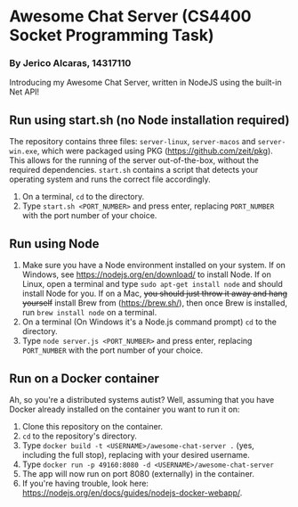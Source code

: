 # Awesome Chat Server (CS4400 Socket Programming Task)
### By Jerico Alcaras, 14317110
Introducing my Awesome Chat Server, written in NodeJS using the built-in Net API!
## Run using start.sh (no Node installation required)
The repository contains three files: `server-linux`, `server-macos` and `server-win.exe`, which were packaged using PKG (https://github.com/zeit/pkg). This allows for the running of the server out-of-the-box, without the required dependencies. `start.sh` contains a script that detects your operating system and runs the correct file accordingly. 
1. On a terminal, `cd` to the directory.
2. Type `start.sh <PORT_NUMBER>` and press enter, replacing `PORT_NUMBER` with the port number of your choice.
## Run using Node
1. Make sure you have a Node environment installed on your system. If on Windows, see https://nodejs.org/en/download/ to install Node. If on Linux, open a terminal and type `sudo apt-get install node` and should install Node for you. If on a Mac, ~~you should just throw it away and hang yourself~~ install Brew from (https://brew.sh/), then once Brew is installed, run `brew install node` on a terminal.
2. On a terminal (On Windows it's a Node.js command prompt) `cd` to the directory.
3. Type `node server.js <PORT_NUMBER>` and press enter, replacing `PORT_NUMBER` with the port number of your choice.
## Run on a Docker container
Ah, so you're a distributed systems autist? Well, assuming that you have Docker already installed on the container you want to run it on:
1. Clone this repository on the container.
2. `cd` to the repository's directory.
3. Type `docker build -t <USERNAME>/awesome-chat-server .` (yes, including the full stop), replacing <USERNAME> with your desired username.
4. Type `docker run -p 49160:8080 -d <USERNAME>/awesome-chat-server`
5. The app will now run on port 8080 (externally) in the container.
6. If you're having trouble, look here: https://nodejs.org/en/docs/guides/nodejs-docker-webapp/.